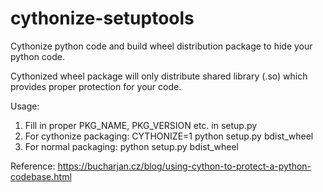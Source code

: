 # cythonize-setuptools
Cythonize python code and build wheel distribution package to hide your python code.

Cythonized wheel package will only distribute shared library (.so) which provides proper protection for your code.



Usage:
   1. Fill in proper PKG_NAME, PKG_VERSION etc. in setup.py
   2. For cythonize packaging: CYTHONIZE=1 python setup.py bdist_wheel
   3. For normal packaging: python setup.py bdist_wheel

Reference:
https://bucharjan.cz/blog/using-cython-to-protect-a-python-codebase.html
